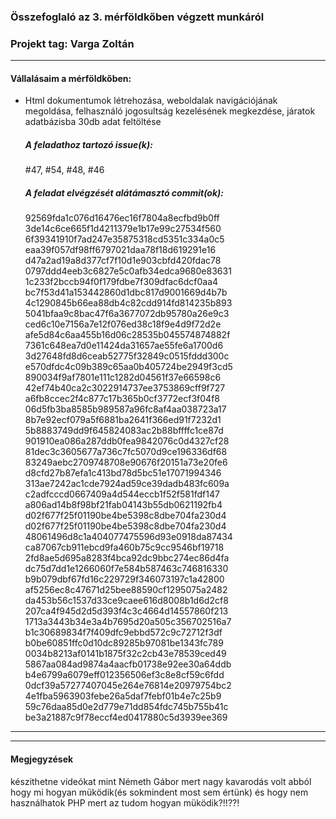 ### Összefoglaló az 3. mérföldkőben végzett munkáról

### Projekt tag: Varga Zoltán

___

#### Vállalásaim a mérföldkőben: 

 - Html dokumentumok létrehozása, weboldalak navigációjának megoldása, felhasználó jogosultság kezelésének megkezdése, járatok adatbázisba 30db adat feltöltése

    ##### A feladathoz tartozó issue(k):

     #47, #54, #48, #46

    ##### A feladat elvégzését alátámasztó commit(ok):

     92569fda1c076d16476ec16f7804a8ecfbd9b0ff
     3de14c6ce665f1d4211379e1b17e99c27534f560
     6f39341910f7ad247e35875318cd5351c334a0c5
     eaa39f057df98ff6797021daa78f18d619291e16
     d47a2ad19a8d377cf7f10d1e903cbfd420fdac78
     0797ddd4eeb3c6827e5c0afb34edca9680e83631
     1c233f2bccb94f0f179fdbe7f309dfac6dcf0aa4
     bc7f53d41a153442860d1dbc817d9001669d4b7b
     4c1290845b66ea88db4c82cdd914fd814235b893
     5041bfaa9c8bac47f6a3677072db95780a26e9c3
     ced6c10e7156a7e12f076ed38c18f9e4d9f72d2e
     afe5d84c6aa455b16d06c28535b045574874882f
     7361c648ea7d0e11424da31657ae55fe6a1700d6
     3d27648fd8d6ceab52775f32849c0515fddd300c
     e570dfdc4c09b389c65aa0b405724be2949f3cd5
     890034f9af7801e111c1282d04561f37e66598c6
     42ef74b40ca2c3022914737ee3753869cff9f727
     a6fb8ccec2f4c877c17b365b0cf3772ecf3f04f8
     06d5fb3ba8585b989587a96fc8af4aa038723a17
     8b7e92ecf079a5f6881ba2641f366ed91f7232d1
     5b8883749dd9f645824083ac2b88bffffc1ce87d
     901910ea086a287ddb0fea9842076c0d4327cf28
     81dec3c3605677a736c7fc5070d9ce196336df68
     83249aebc2709748708e90676f20151a73e20fe6
     d8cfd27b87efa1c413bd78d5bc51e17071994346
     313ae7242ac1cde7924ad59ce39dadb483fc609a
     c2adfcccd0667409a4d544eccb1f52f581fdf147
     a806ad14b8f98bf21fab04143b55db0621192fb4
     d02f677f25f01190be4be5398c8dbe704fa230d4
     d02f677f25f01190be4be5398c8dbe704fa230d4
     48061496d8c1a404077475596d93e0918da87434
     ca87067cb911ebcd9fa460b75c9cc9546bf19718
     2fd8ae5d695a8283f4bca92dc9bbc274ec86d4fa
     dc75d7dd1e1266060f7e584b587463c746816330
     b9b079dbf67fd16c229729f346073197c1a42800
     af5256ec8c47671d25bee88590cf1295075a2482
     da453b56c1537d33ce9caee616d8008b1d6d2cf8
     207ca4f945d2d5d393f4c3c4664d14557860f213
     1713a3443b34e3a4b7695d20a505c356702516a7
     b1c30689834f7f409dfc9ebbd572c9c72712f3df
     b0be60851ffc0d10dc89285b97081be1343fc789
     0034b8213af0141b1875f32c2cb43e78539ced49
     5867aa084ad9874a4aacfb01738e92ee30a64ddb
     b4e6799a6079eff012356506ef3c8e8cf59c6fdd
     0dcf39a57277407045e264e76814e20979754bc2
     4e1fba5963903febe26a5daf7febf01b4e7c25b9
     59c76daa85d0e2d779e71dd854fdc745b755b41c
     be3a21887c9f78eccf4ed0417880c5d3939ee369

     

___



___

#### Megjegyzések

készithetne videókat mint Németh Gábor mert nagy kavarodás volt abból hogy mi hogyan müködik(és sokmindent most sem értünk) és hogy nem használhatok PHP mert az tudom hogyan müködik?!!??!
```
